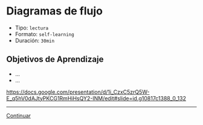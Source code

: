 # Diagramas de flujo
- Tipo: `lectura`
- Formato: `self-learning`
- Duración: `30min`

## Objetivos de Aprendizaje

* ...
* ...

https://docs.google.com/presentation/d/1i_CzxC5zrQ5W-E_q5hV0dAJtyPKCG1RmHiHsQY2-INM/edit#slide=id.g10817c1388_0_132

***

[Continuar](02-input-output.md)
